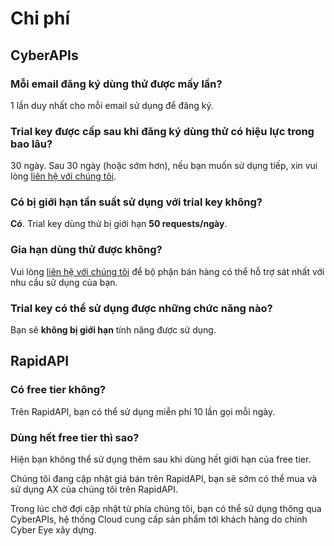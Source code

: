 # Chi phí

## CyberAPIs

### Mỗi email đăng ký dùng thử được mấy lần?

1 lần duy nhất cho mỗi email sử dụng để đăng ký.

### Trial key được cấp sau khi đăng ký dùng thử có hiệu lực trong bao lâu?

30 ngày. Sau 30 ngày (hoặc sớm hơn), nếu bạn muốn sử dụng tiếp, xin vui lòng [liên hệ với chúng tôi](https://cybereye.vn/lien-he/).

### Có bị giới hạn tần suất sử dụng với trial key không?

**Có**. Trial key dùng thử bị giới hạn **50 requests/ngày**.

### Gia hạn dùng thử được không?

Vui lòng [liên hệ với chúng tôi](https://cybereye.vn/lien-he/) để bộ phận bán hàng có thể hỗ trợ sát nhất với nhu cầu sử dụng của bạn.

### Trial key có thể sử dụng được những chức năng nào?

Bạn sẽ **không bị giới hạn** tính năng được sử dụng.

## RapidAPI

### Có free tier không?

Trên RapidAPI, bạn có thể sử dụng miễn phí 10 lần gọi mỗi ngày.

### Dùng hết free tier thì sao?

Hiện bạn không thể sử dụng thêm sau khi dùng hết giới hạn của free tier.

Chúng tôi đang cập nhật giá bán trên RapidAPI, bạn sẽ sớm có thể mua và sử dụng AX của chúng tôi trên RapidAPI.

Trong lúc chờ đợi cập nhật từ phía chúng tôi, bạn có thể sử dụng thông qua CyberAPIs, hệ thống Cloud cung cấp sản phẩm tới khách hàng do chính Cyber Eye xây dựng.
